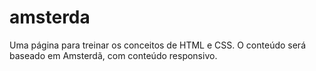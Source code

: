 # amsterda
 Uma página para treinar os conceitos de HTML e CSS. O conteúdo será baseado em Amsterdã, com conteúdo responsivo. 
